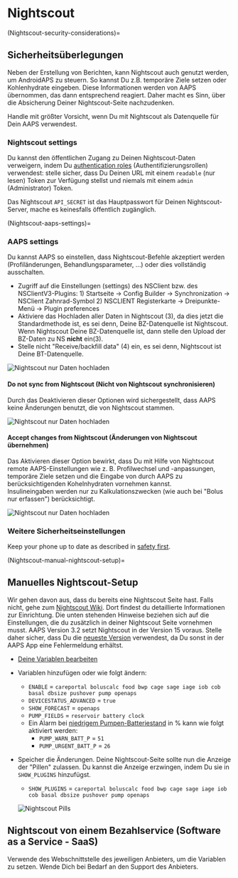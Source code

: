 # Nightscout

(Nightscout-security-considerations)=

## Sicherheitsüberlegungen

Neben der Erstellung von Berichten, kann Nightscout auch genutzt werden, um AndroidAPS zu steuern. So kannst Du z.B. temporäre Ziele setzen oder Kohlenhydrate eingeben. Diese Informationen werden von AAPS übernommen, das dann entsprechend reagiert. Daher macht es Sinn, über die Absicherung Deiner Nightscout-Seite nachzudenken.

Handle mit größter Vorsicht, wenn Du mit Nightscout als Datenquelle für Dein AAPS verwendest.

### Nightscout settings

Du kannst den öffentlichen Zugang zu Deinen Nightscout-Daten verweigern, indem Du [authentication roles](https://nightscout.github.io/nightscout/security) (Authentifizierungsrollen) verwendest: stelle sicher, dass Du Deinen URL mit einem `readable` (nur lesen) Token zur Verfügung stellst und niemals mit einem `admin` (Administrator) Token.

Das Nightscout `API_SECRET` ist das Hauptpasswort für Deinen Nightscout-Server, mache es keinesfalls öffentlich zugänglich.

(Nightscout-aaps-settings)=

### AAPS settings

Du kannst AAPS so einstellen, dass Nightscout-Befehle akzeptiert werden (Profiländerungen, Behandlungsparameter, ...) oder dies vollständig ausschalten.

* Zugriff auf die Einstellungen (settings) des NSClient bzw. des NSClientV3-Plugins: 1) Startseite -> Config Builder -> Synchronization -> NSClient Zahnrad-Symbol 2) NSCLIENT Registerkarte -> Dreipunkte-Menü -> Plugin preferences
* Aktiviere das Hochladen aller Daten in Nightscout (3), da dies jetzt die Standardmethode ist, es sei denn, Deine BZ-Datenquelle ist Nightscout.  
  Wenn Nightscout Deine BZ-Datenquelle ist, dann stelle den Upload der BZ-Daten zu NS **nicht** ein(3).
* Stelle nicht "Receive/backfill data" (4) ein, es sei denn, Nightscout ist Deine BT-Datenquelle.

![Nightscout nur Daten hochladen](../images/NSsafety.png)

#### Do not sync from Nightscout (Nicht von Nightscout synchronisieren)

Durch das Deaktivieren dieser Optionen wird sichergestellt, dass AAPS keine Änderungen benutzt, die von Nightscout stammen.

![Nightscout nur Daten hochladen](../images/NSsafety2.png)

#### Accept changes from Nightscout (Änderungen von Nightscout übernehmen)

Das Aktivieren dieser Option bewirkt, dass Du mit Hilfe von Nightscout remote AAPS-Einstellungen wie z. B. Profilwechsel und -anpassungen, temporäre Ziele setzen und die Eingabe von durch AAPS zu berücksichtigenden Kohelnhydraten vornehmen kannst.  
Insulineingaben werden nur zu Kalkulationszwecken (wie auch bei "Bolus nur erfassen") berücksichtigt.

![Nightscout nur Daten hochladen](../images/NSsafety3.png)

### Weitere Sicherheitseinstellungen

Keep your phone up to date as described in [safety first](#preparing-safety-first).

(Nightscout-manual-nightscout-setup)=

## Manuelles Nightscout-Setup

Wir gehen davon aus, dass du bereits eine Nightscout Seite hast. Falls nicht, gehe zum [Nightscout Wiki](http://nightscout.github.io/nightscout/new_user/). Dort findest du detaillierte Informationen zur Einrichtung. Die unten stehenden Hinweise beziehen sich auf die Einstellungen, die du zusätzlich in deiner Nightscout Seite vornehmen musst. AAPS Version 3.2 setzt Nightscout in der Version 15 voraus. Stelle daher sicher, dass Du die [neueste Version](https://nightscout.github.io/update/update/#updating-your-site-to-the-latest-version) verwendest, da Du sonst in der AAPS App eine Fehlermeldung erhältst.

* [Deine Variablen bearbeiten](https://nightscout.github.io/nightscout/setup_variables/#nightscout-configuration)

* Variablen hinzufügen oder wie folgt ändern:
  
  * `ENABLE` = `careportal boluscalc food bwp cage sage iage iob cob basal dbsize pushover pump openaps`
  * `DEVICESTATUS_ADVANCED` = `true`
  * `SHOW_FORECAST` = `openaps`
  * `PUMP_FIELDS` = `reservoir battery clock`
  * Ein Alarm bei [niedrigem Pumpen-Batteriestand](https://github.com/nightscout/cgm-remote-monitor#pump-pump-monitoring) in % kann wie folgt aktiviert werden: 
    * `PUMP_WARN_BATT_P` = `51`
    * `PUMP_URGENT_BATT_P` = `26` 

* Speicher die Änderungen. Deine Nightscout-Seite sollte nun die Anzeige der "Pillen" zulassen. Du kannst die Anzeige erzwingen, indem Du sie in `SHOW_PLUGINS` hinzufügst.
  
  * `SHOW_PLUGINS` = `careportal boluscalc food bwp cage sage iage iob cob basal dbsize pushover pump openaps`
  
  ![Nightscout Pills](../images/nightscout1.png)

## Nightscout von einem Bezahlservice (Software as a Service - SaaS)

Verwende des Webschnittstelle des jeweiligen Anbieters, um die Variablen zu setzen. Wende Dich bei Bedarf an den Support des Anbieters.